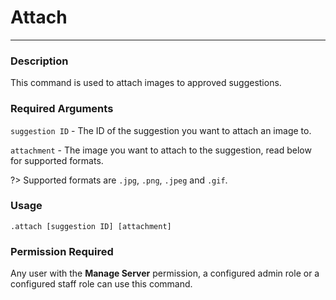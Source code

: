 # Attach
---
### Description
This command is used to attach images to approved suggestions.
### Required Arguments
`suggestion ID` - The ID of the suggestion you want to attach an image to.

`attachment` - The image you want to attach to the suggestion, read below for supported formats.

?> Supported formats are `.jpg`, `.png`, `.jpeg` and `.gif`.

### Usage
```
.attach [suggestion ID] [attachment]
```
### Permission Required
Any user with the **Manage Server** permission, a configured admin role or a configured staff role can use this command.
